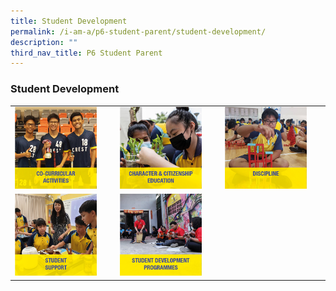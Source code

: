 ```yaml
---
title: Student Development
permalink: /i-am-a/p6-student-parent/student-development/
description: ""
third_nav_title: P6 Student Parent
---
```

### Student Development

|  |  |  |
|---|---|---|
| <a href="https://moe-crestsec-staging.netlify.app/cca/programmes/student-development/"><img style="width:85%" src="/images/sd1.png"></a> | <a href="https://moe-crestsec-staging.netlify.app/character-and-citizenship-education/programmes/student-development/"><img style="width:85%" src="/images/sd2.png"></a>  | <a href="https://moe-crestsec-staging.netlify.app/discipline/programmes/student-development/"><img style="width:85%" src="/images/sd3.png"></a> |
| <a href="https://moe-crestsec-staging.netlify.app/student-support/programmes/student-development/"><img style="width:85%" src="/images/sd4.png"></a> | <a href="https://moe-crestsec-staging.netlify.app/student-development-programmes/programmes/student-development/"><img style="width:85%" src="/images/sd5.png"></a> |  |